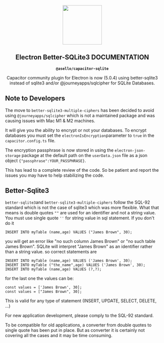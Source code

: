 <p align="center"><br><img src="https://user-images.githubusercontent.com/236501/85893648-1c92e880-b7a8-11ea-926d-95355b8175c7.png" width="128" height="128" /></p>
<h2 align="center">Electron Better-SQLite3 DOCUMENTATION</h2>
<p align="center"><strong><code>@asello/capacitor-sqlite</code></strong></p>
<p align="center">
  Capacitor community plugin for Electron is now (5.0.4) using better-sqlite3 instead of sqlite3 and/or @journeyapps/sqlcipher for SQLite Databases.</p>

## Note to Developers

The move to `better-sqlite3-multiple-ciphers` has been decided to avoid using `@journeyapps/sqlcipher` which is not a maintained package and was causing issues with Mac M1 & M2 machines.

It will give you the ability to encrypt or not your databases.
To encrypt databases you must set the `electronIsEncryption`parameter to `true` in the `capacitor.config.ts` file.

The encryption passphrase is now stored in using the `electron-json-storage` package at the default path on the `userData.json` file as a json object `{"passphrase":YOUR_PASSPHRASE}`.

This has lead to a complete review of the code.
So be patient and report the issues you may have to help stabilizing the code.

## Better-Sqlite3

`better-sqlite3`and `better-sqlite3-multiple-ciphers` follow the SQL-92 standard which is not the case of sqlite3 which was more flexible.
What that means is double quotes `""` are used for an identifier and not a string value. You must use single quote `''` for string value in sql statement.
If you don't do it 
```
INSERT INTO myTable (name,age) VALUES ("James Brown", 30);
```
you will get an error like "no such column James Brown"  or "no such table James Brown". SQLite will interpret "James Brown" as an identifier rather than a string value.
so correct statements are
```
INSERT INTO myTable (name,age) VALUES ('James Brown', 30);
INSERT INTO myTable ("the_name",age) VALUES ('James Brown', 30);
INSERT INTO myTable (name,age) VALUES (?,?);
```
for the last one the values can be:
```
const values = ['James Brown', 30];
const values = ["James Brown", 30];
```
This is valid for any type of statement (INSERT, UPDATE, SELECT, DELETE, ...)

For new application development, please comply to the SQL-92 standard.

To be compatible for old applications, a converter from double quotes to single quote has been put in place. But as converter it is certainly not covering all the cases and it may be time consuming. 

